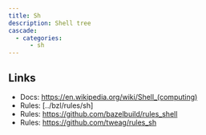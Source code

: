 ```yaml
---
title: Sh
description: Shell tree
cascade:
  - categories:
      - sh
---
```


## Links

- Docs: https://en.wikipedia.org/wiki/Shell_(computing)
- Rules: [../bzl/rules/sh]
- Rules: https://github.com/bazelbuild/rules_shell
- Rules: https://github.com/tweag/rules_sh
